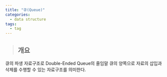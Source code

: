 ```yaml
---
title: "큐(Queue)"
categories:
  - data structure
tags:
  - tag
---
```

> ## 개요

큐의 파생 자료구조로 
Double-Ended Queue의 줄임말 큐의 양쪽으로 자료의 삽입과 삭제를 수행할 수 있는 자료구조를 의미한다.
